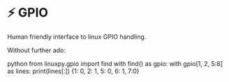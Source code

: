 # ⚡ GPIO

Human friendly interface to linux GPIO handling.

Without further ado:

<div class="termy" data-ty-macos>
  <span data-ty="input" data-ty-prompt="$">python</span>
  <span data-ty="input" data-ty-prompt=">>>">from linuxpy.gpio import find</span>
  <span data-ty="input" data-ty-prompt=">>>">with find() as gpio:</span>
  <span data-ty="input" data-ty-prompt="...">    with gpio[1, 2, 5:8] as lines:</span>
  <span data-ty="input" data-ty-prompt=">>>">        print(lines[:])</span>
  <span data-ty>{1: 0, 2: 1, 5: 0, 6: 1, 7:0}</span>
</div>
